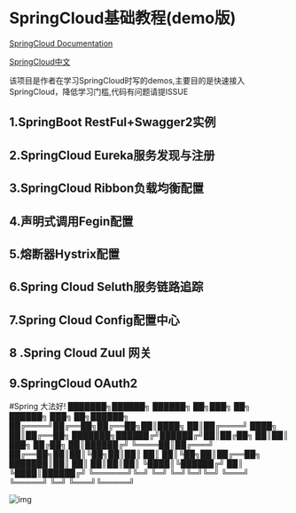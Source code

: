 # **SpringCloud基础教程(demo版)**

[SpringCloud Documentation](http://cloud.spring.io/spring-cloud-static/spring-cloud.html#_features)

[SpringCloud中文](https://springcloud.cc/)

该项目是作者在学习SpringCloud时写的demos,主要目的是快速接入SpringCloud，降低学习门槛,代码有问题请提ISSUE

## 1.SpringBoot RestFul+Swagger2实例

## 2.SpringCloud Eureka服务发现与注册

## 3.SpringCloud Ribbon负载均衡配置

## 4.声明式调用Fegin配置

## 5.熔断器Hystrix配置

## 6.Spring Cloud Seluth服务链路追踪

## 7.Spring Cloud Config配置中心

## 8 .Spring Cloud Zuul 网关

## 9.SpringCloud OAuth2
#Spring 大法好!
    ███████╗██████╗ ██████╗ ██╗███╗   ██╗ ██████╗     ███╗   ██╗██████╗ 
    ██╔════╝██╔══██╗██╔══██╗██║████╗  ██║██╔════╝     ████╗  ██║██╔══██╗
    ███████╗██████╔╝██████╔╝██║██╔██╗ ██║██║  ███╗    ██╔██╗ ██║██████╔╝
    ╚════██║██╔═══╝ ██╔══██╗██║██║╚██╗██║██║   ██║    ██║╚██╗██║██╔══██╗
    ███████║██║     ██║  ██║██║██║ ╚████║╚██████╔╝    ██║ ╚████║██████╔╝
    ╚══════╝╚═╝     ╚═╝  ╚═╝╚═╝╚═╝  ╚═══╝ ╚═════╝     ╚═╝  ╚═══╝╚═════╝ 
                                                                        
![img](https://spring.io/img/homepage/diagram-distributed-systems.svg)
